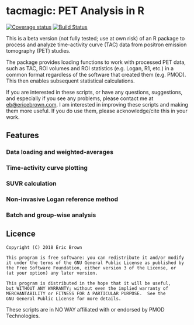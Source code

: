 # tacmagic: PET Analysis in R

[![Coverage status](https://codecov.io/gh/eebrown/PET/branch/master/graph/badge.svg)](https://codecov.io/github/eebrown/PET?branch=master)
[![Build Status](https://travis-ci.org/eebrown/PET.svg?branch=master)](https://travis-ci.org/eebrown/PET)

This is a beta version (not fully tested; use at own risk) of an R package to process and analyze time-activity curve (TAC) data from positron emission tomography (PET) studies.

The package provides loading functions to work with processed PET data, such as TAC, ROI volumes and ROI statistics (e.g. Logan, R1, etc.) in a common format regardless of the software that created them (e.g. PMOD). This then enables subsequent statistical calculations.

If you are interested in these scripts, or have any questions, suggestions, and especially if you see any problems, please contact me at eb@ericebrown.com. I am interested in improving these scripts and making them more useful. If you 
do use them, please acknowledge/cite this in your work.

## Features

### Data loading and weighted-averages

### Time-activity curve plotting

### SUVR calculation

### Non-invasive Logan reference method

### Batch and group-wise analysis

## Licence

    Copyright (C) 2018 Eric Brown

    This program is free software: you can redistribute it and/or modify
    it under the terms of the GNU General Public License as published by
    the Free Software Foundation, either version 3 of the License, or
    (at your option) any later version.

    This program is distributed in the hope that it will be useful,
    but WITHOUT ANY WARRANTY; without even the implied warranty of
    MERCHANTABILITY or FITNESS FOR A PARTICULAR PURPOSE.  See the
    GNU General Public License for more details.

These scripts are in NO WAY affiliated with or endorsed by PMOD Technologies. 
